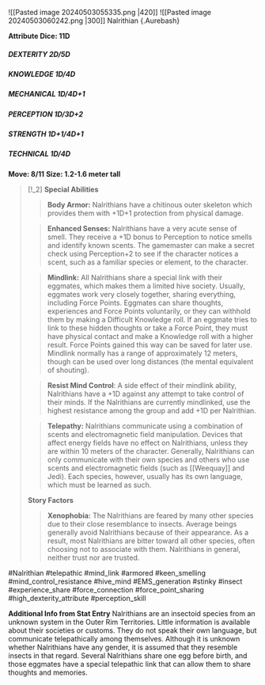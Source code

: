 ![[Pasted image 20240503055335.png |420]] ![[Pasted image 20240503060242.png |300]]
Nalrithian {.Aurebash}

**Attribute Dice: 11D**
##### DEXTERITY 2D/5D
##### KNOWLEDGE 1D/4D
##### MECHANICAL 1D/4D+1
##### PERCEPTION 1D/3D+2
##### STRENGTH 1D+1/4D+1
##### TECHNICAL 1D/4D
**Move: 8/11**
**Size: 1.2-1.6 meter tall**

> [!_2] 
> **Special Abilities**
> > **Body Armor:** Nalrithians have a chitinous outer skeleton  which provides them with +1D+1 protection from physical  damage.
> 
> > **Enhanced Senses:** Nalrithians have a very acute sense of smell. They receive a +1D bonus to Perception to notice smells and identify known scents. The gamemaster can make a secret check using Perception+2 to see if the character notices a scent, such as a familiar species or element, to the character.
> 
> > **Mindlink:** All Nalrithians share a special link with their eggmates, which makes them a limited hive society. Usually, eggmates work very closely together, sharing everything, including Force Points. Eggmates can share thoughts, experiences and Force Points voluntarily, or they can withhold them by making a Difficult Knowledge roll. If an eggmate tries to link to these hidden thoughts or take a Force Point, they must have physical contact and make a Knowledge roll with a higher result. Force Points gained this way can be saved for later use. Mindlink normally has a range of approximately 12 meters, though can be used over long distances (the mental equivalent of shouting). 
> 
> > **Resist Mind Control**: A side effect of their mindlink ability, Nalrithians have a +1D against any attempt to take control of their minds. If the Nalrithians are currently mindlinked, use the highest resistance among the group and add +1D per Nalrithian.
> 
> > **Telepathy:** Nalrithians communicate using a combination of scents and electromagnetic field manipulation. Devices that affect energy fields have no effect on Nalrithians, unless they are within 10 meters of the character. Generally, Nalrithians can only communicate with their own species and others who use scents and electromagnetic fields (such as [[Weequay]] and Jedi). Each species, however, usually has its own language, which must be learned as such.
> 
> **Story Factors**
> > **Xenophobia:** The Nalrithians are feared by many other species due to their close resemblance to insects. Average beings generally avoid Nalrithians because of their appearance. As a result, most Nalrithians are bitter toward all other species, often choosing not to associate with them. Nalrithians in general, neither trust nor are trusted.
> 

#Nalrithian #telepathic #mind_link #armored #keen_smelling #mind_control_resistance #hive_mind #EMS_generation #stinky #insect #experience_share #force_connection #force_point_sharing 
#high_dexterity_attribute #perception_skill 

**Additional Info from Stat Entry**
Nalrithians are an insectoid species from an unknown system in the Outer Rim Territories. Little information is available about their societies or customs. They do not speak their own language, but communicate telepathically among themselves. Although it is unknown whether Nalrithians have any gender, it is assumed that they resemble insects in that regard. Several Nalrithians share one egg before birth, and those eggmates have a special telepathic link that can allow them to share thoughts and memories.